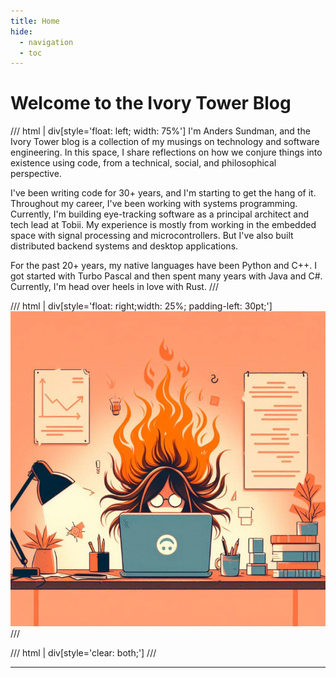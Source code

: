 ```yaml
---
title: Home
hide:
  - navigation
  - toc
---
```


# Welcome to the Ivory Tower Blog

/// html | div[style='float: left; width: 75%']
I'm Anders Sundman, and the Ivory Tower blog is a collection of my musings on technology and software engineering. In this space, I share reflections on how we conjure things into existence using code, from a technical, social, and philosophical perspective.

I've been writing code for 30+ years, and I'm starting to get the hang of it. Throughout my career, I've been working with systems programming. Currently, I'm building eye-tracking software as a principal architect and tech lead at Tobii. My experience is mostly from working in the embedded space with signal processing and microcontrollers. But I've also built distributed backend systems and desktop applications.

For the past 20+ years, my native languages have been Python and C++. I got started with Turbo Pascal and then spent many years with Java and C#. Currently, I'm head over heels in love with Rust.
///

/// html | div[style='float: right;width: 25%; padding-left: 30pt;']
![Image title](images/index.png)
///

/// html | div[style='clear: both;']
///



---

